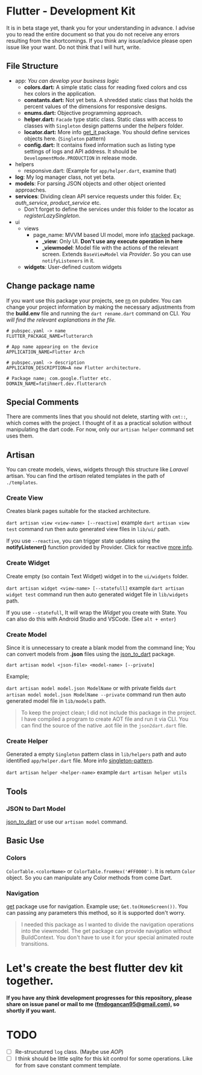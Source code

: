 # Flutter - Development Kit

It is in beta stage yet, thank you for your understanding in advance. I advise you to read the entire document so that you do not receive any errors resulting from the shortcomings.
If you think any issue/advice please open issue like your want. Do not think that I will hurt, write.

## File Structure

* app: _You can develop your business logic_
  * **colors.dart:** A simple static class for reading fixed colors and css hex colors in the application. 
  * **constants.dart:** Not yet beta. A shredded static class that holds the percent values of the dimensions for responsive designs.
  * **enums.dart:** Objective programming approach.
  * **helper.dart:** `Facade` type static class. Static class with access to classes with `Singleton` design patterns under the *helpers* folder.
  * **locator.dart:** More info [get_it ](https://pub.dev/packages/get_it) package. You should define services objects here. (`Singleton` pattern)
  * **config.dart:** It contains fixed information such as listing type settings of logs and API address. It should be `DevelopmentMode.PRODUCTION` in release mode.
* helpers
  * responsive.dart: (Example for `app/helper.dart`, examine that)
* **log**: My log manager class, not yet beta.
* **models**: For parsing JSON objects and other object oriented approaches.
* **services**: Dividing clean API service requests under this folder. Ex; *auth_service*, *product_service* etc. 
  * Don't forget to define the services under this folder to the locator as *registerLazySingleton*.
* ui
  * views
    * page_name: MVVM based UI model, more info [stacked](https://pub.dev/packages/stacked) package.
      * **_view**: Only UI. **Don't use any execute operation in here**
      * **_viewmodel**: Model file with the actions of the relevant screen. Extends `BaseViewModel` via _Provider_. So you can use `notifyListeners` in it.
  * **widgets**:  User-defined custom widgets

## Change package name

If you want use this package your projects, see [rn](https://pub.dev/packages/rn) on pubdev. You can change your project information by making the necessary adjustments from the **build.env** file and running the `dart rename.dart` command on CLI. _You will find the relevant explanations in the file._

```dotenv
# pubspec.yaml -> name
FLUTTER_PACKAGE_NAME=flutterarch

# App name appearing on the device
APPLICATION_NAME=Flutter Arch

# pubspec.yaml -> description
APPLICATON_DESCRIPTION=A new Flutter architecture.

# Package name; com.google.flutter etc.
DOMAIN_NAME=fatihmert.dev.flutterarch
```

## Special Comments

There are comments lines that you should not delete, starting with `cmt::`, which comes with the project. I thought of it as a practical solution without manipulating the dart code. For now, only our `artisan helper` command set uses them.

## Artisan

You can create models, views, widgets through this structure like _Laravel_ artisan. You can find the *artisan* related templates in the path of `./templates`.

### Create View

Creates blank pages suitable for the stacked architecture.

`dart artisan view <view-name> [--reactive]` example `dart artisan view test`  command run then auto generated view files in `lib/ui/` path.

If you use `--reactive`, you can trigger state updates using the **notifyListener()** function provided by Provider. Click for reactive [more info](https://pub.dev/packages/stacked#reactive).

### Create Widget

Create empty (so contain Text Widget) widget in to the `ui/widgets` folder.

`dart artisan widget <view-name> [--statefull]` example `dart artisan widget test` command run then auto generated widget file in `lib/widgets` path.

If you use `--statefull`, It will wrap the _Widget_ you create with State. You can also do this with Android Studio and VSCode. (See `alt + enter`) 

### Create Model

Since it is unnecessary to create a blank model from the command line; You can convert models from **.json** files using the [json_to_dart](https://javiercbk.github.io/json_to_dart/) package. 

```
dart artisan model <json-file> <model-name> [--private]
```

Example;

`dart artisan model model.json ModelName` or with private fields `dart artisan model model.json ModelName --private` command run then auto generated model file in `lib/models` path.

> To keep the project clean; I did not include this package in the project. I have compiled a program to create AOT file and run it via CLI. You can find the source of the native .aot file in the `json2dart.dart` file.

### Create Helper

Generated a empty `Singleton` pattern class in `lib/helpers` path and auto identified `app/helper.dart` file. More info [singleton-pattern](https://en.wikipedia.org/wiki/Singleton_pattern).

`dart artisan helper <helper-name>` example `dart artisan helper utils` 

## Tools

### JSON to Dart Model

[json_to_dart](https://javiercbk.github.io/json_to_dart/) or use our `artisan model` command.

## Basic Use

### Colors

`ColorTable.<colorName>` or `ColorTable.fromHex('#FF0000')`. It is return `Color` object. So you can manipulate any Color methods from come Dart. 

### Navigation

[get](https://pub.dev/packages/get) package use for navigation. Example use; `Get.to(HomeScreen())`. You can passing any parameters this method, so it is supported don't worry.

> I needed this package as I wanted to divide the navigation operations into the viewmodel. The get package can provide navigation without BuildContext. You don't have to use it for your special animated route transitions.

# Let's create the best flutter dev kit together.

**If you have any think development progresses for this repository, please share on issue panel or mail to me (fmdogancan95@gmail.com), so shortly if you want.**

# TODO

- [ ] Re-strucutured `log` class. (Maybe use *AOP*)
- [ ] I think should be little sqlite for this kit control for some operations. Like for from save constant comment template.
